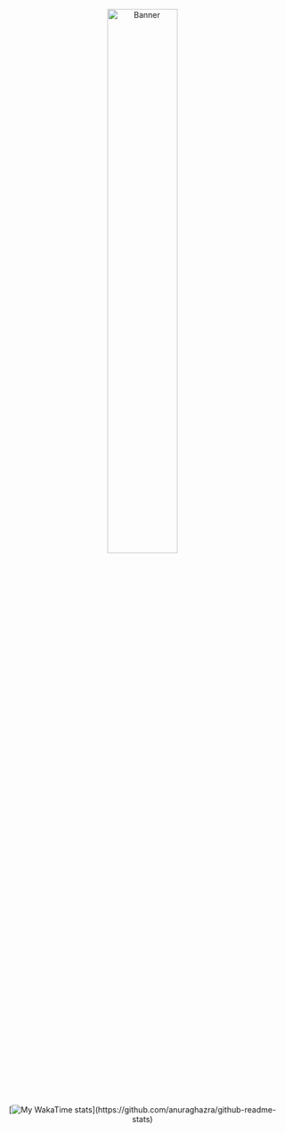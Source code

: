 <p align="center">
    <img src="https://upload.wikimedia.org/wikipedia/en/b/b8/Lain_hacker_small.jpg" alt="Banner" width="50%">
</p>

<div align="center">

[![My WakaTime stats](https://github-readme-stats.vercel.app/api/wakatime?username=brndout&hide_progress=truet&range=all_time&langs_count=8&theme=github_dark&hide_title=true&layout=compact&hide=JSON,Other,gitignore,YAML,sshconfig,Protocol%20Buffer,TOML,Solidity%20file,)](https://github.com/anuraghazra/github-readme-stats)

</div>
